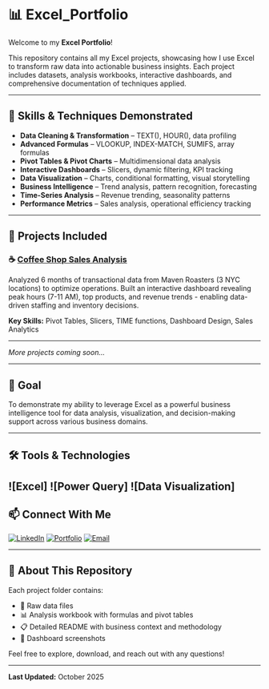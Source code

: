 # 📊 Excel_Portfolio

Welcome to my **Excel Portfolio**!

This repository contains all my Excel projects, showcasing how I use Excel to transform raw data into actionable business insights. Each project includes datasets, analysis workbooks, interactive dashboards, and comprehensive documentation of techniques applied.

---

## 🔑 Skills & Techniques Demonstrated

* **Data Cleaning & Transformation** – TEXT(), HOUR(), data profiling
* **Advanced Formulas** – VLOOKUP, INDEX-MATCH, SUMIFS, array formulas
* **Pivot Tables & Pivot Charts** – Multidimensional data analysis
* **Interactive Dashboards** – Slicers, dynamic filtering, KPI tracking
* **Data Visualization** – Charts, conditional formatting, visual storytelling
* **Business Intelligence** – Trend analysis, pattern recognition, forecasting
* **Time-Series Analysis** – Revenue trending, seasonality patterns
* **Performance Metrics** – Sales analysis, operational efficiency tracking

---

## 📂 Projects Included

### ☕ [Coffee Shop Sales Analysis](./Coffee-Shop-Sales-Analysis)
Analyzed 6 months of transactional data from Maven Roasters (3 NYC locations) to optimize operations. Built an interactive dashboard revealing peak hours (7-11 AM), top products, and revenue trends - enabling data-driven staffing and inventory decisions.

**Key Skills:** Pivot Tables, Slicers, TIME functions, Dashboard Design, Sales Analytics

---

*More projects coming soon...*

---

## 🎯 Goal

To demonstrate my ability to leverage Excel as a powerful business intelligence tool for data analysis, visualization, and decision-making support across various business domains.

---

## 🛠️ Tools & Technologies

![Excel]
![Power Query]
![Data Visualization]
---

## 📫 Connect With Me

[![LinkedIn](https://img.shields.io/badge/LinkedIn-0077B5?style=for-the-badge&logo=linkedin&logoColor=white)](your-linkedin-url)
[![Portfolio](https://img.shields.io/badge/Portfolio-000000?style=for-the-badge&logo=About.me&logoColor=white)](your-portfolio-url)
[![Email](https://img.shields.io/badge/Email-D14836?style=for-the-badge&logo=gmail&logoColor=white)](mailto:your-email)

---

## 📝 About This Repository

Each project folder contains:
- 📁 Raw data files
- 📊 Analysis workbook with formulas and pivot tables
- 📋 Detailed README with business context and methodology
- 📸 Dashboard screenshots

Feel free to explore, download, and reach out with any questions!

---

**Last Updated:** October 2025
